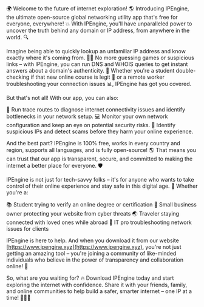 🌍 Welcome to the future of internet exploration! 🌎 Introducing IPEngine, the ultimate open-source global networking utility app that's free for everyone, everywhere! 💥 With IPEngine, you'll have unparalleled power to uncover the truth behind any domain or IP address, from anywhere in the world. 🔍

Imagine being able to quickly lookup an unfamiliar IP address and know exactly where it's coming from. 🕵️‍♀️ No more guessing games or suspicious links – with IPEngine, you can run DNS and WHOIS queries to get instant answers about a domain's authenticity. 💯 Whether you're a student double-checking if that new online course is legit 🔧 or a remote worker troubleshooting your connection issues 📊, IPEngine has got you covered.

But that's not all! With our app, you can also:

🔴 Run trace routes to diagnose internet connectivity issues and identify bottlenecks in your network setup.
💻 Monitor your own network configuration and keep an eye on potential security risks.
🚨 Identify suspicious IPs and detect scams before they harm your online experience.

And the best part? IPEngine is 100% free, works in every country and region, supports all languages, and is fully open-source! 🌎 That means you can trust that our app is transparent, secure, and committed to making the internet a better place for everyone. 🛡️

IPEngine is not just for tech-savvy folks – it's for anyone who wants to take control of their online experience and stay safe in this digital age. 💪 Whether you're a:

📚 Student trying to verify an online degree or certification
🏢 Small business owner protecting your website from cyber threats
🌏 Traveler staying connected with loved ones while abroad
🔧 IT pro troubleshooting network issues for clients

IPEngine is here to help. And when you download it from our website [https://www.ipengine.xyz](https://www.ipengine.xyz), you're not just getting an amazing tool – you're joining a community of like-minded individuals who believe in the power of transparency and collaboration online! 🌈

So, what are you waiting for? 🔥 Download IPEngine today and start exploring the internet with confidence. Share it with your friends, family, and online communities to help build a safer, smarter internet – one IP at a time! 💪🏼💥